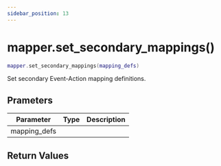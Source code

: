 ```yaml
---
sidebar_position: 13
---
```


# mapper.set_secondary_mappings()
```lua
mapper.set_secondary_mappings(mapping_defs)
```
Set secondary Event-Action mapping definitions.


## Prameters
|Parameter|Type|Description|
|-|-|-|
|mapping_defs|||


## Return Values
